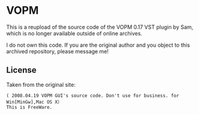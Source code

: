 # VOPM
This is a reupload of the source code of the VOPM 0.17 VST plugin by Sam, which is no longer available outside of online archives.

I do not own this code. If you are the original author and you object to this archived repository, please message me!

## License
Taken from the original site:
```
( 2008.04.19 VOPM GUI's source code. Don't use for business. for Win[MinGw],Mac OS X）
This is FreeWare. 
```
